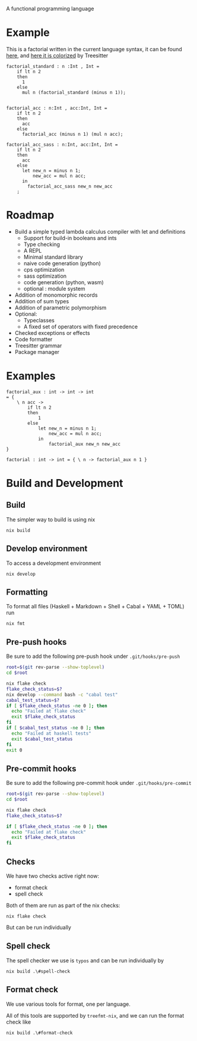A functional programming language

# Example

This is a factorial written in the current language syntax, it can be found
[here](test/Examples/factorial.oct), and [here it is colorized](index.html) by
Treesitter

```
factorial_standard : n :Int , Int =
    if lt n 2
    then
      1
    else
      mul n (factorial_standard (minus n 1));


factorial_acc : n:Int , acc:Int, Int =
    if lt n 2
    then
      acc
    else
      factorial_acc (minus n 1) (mul n acc);

factorial_acc_sass : n:Int, acc:Int, Int =
    if lt n 2
    then
      acc
    else
      let new_n = minus n 1;
          new_acc = mul n acc;
      in
        factorial_acc_sass new_n new_acc
    ;
```

# Roadmap

- Build a simple typed lambda calculus compiler with let and definitions
  - Support for build-in booleans and ints
  - Type checking
  - A REPL
  - Minimal standard library
  - naive code generation (python)
  - cps optimization
  - sass optimization
  - code generation (python, wasm)
  - optional : module system
- Addition of monomorphic records
- Addition of sum types
- Addition of parametric polymorphism
- Optional:
  - Typeclasses
  - A fixed set of operators with fixed precedence
- Checked exceptions or effects
- Code formatter
- Treesitter grammar
- Package manager

# Examples

```
factorial_aux : int -> int -> int
= {
    \ n acc ->
        if lt n 2
        then
            1
        else
            let new_n = minus n 1;
                new_acc = mul n acc;
            in
                factorial_aux new_n new_acc
}

factorial : int -> int = { \ n -> factorial_aux n 1 }
```

# Build and Development

## Build

The simpler way to build is using nix

```
nix build
```

## Develop environment

To access a development environment

```
nix develop
```

## Formatting

To format all files (Haskell + Markdown + Shell + Cabal + YAML + TOML) run

```
nix fmt
```

## Pre-push hooks

Be sure to add the following pre-push hook under `.git/hooks/pre-push`

```bash
root=$(git rev-parse --show-toplevel)
cd $root

nix flake check
flake_check_status=$?
nix develop --command bash -c "cabal test"
cabal_test_status=$?
if [ $flake_check_status -ne 0 ]; then
  echo "Failed at flake check"
  exit $flake_check_status
fi
if [ $cabal_test_status -ne 0 ]; then
  echo "Failed at haskell tests"
  exit $cabal_test_status
fi
exit 0
```

## Pre-commit hooks

Be sure to add the following pre-commit hook under `.git/hooks/pre-commit`

```bash
root=$(git rev-parse --show-toplevel)
cd $root

nix flake check
flake_check_status=$?

if [ $flake_check_status -ne 0 ]; then
  echo "Failed at flake check"
  exit $flake_check_status
fi
```

## Checks

We have two checks active right now:

- format check
- spell check

Both of them are run as part of the nix checks:

```
nix flake check
```

But can be run individually

## Spell check

The spell checker we use is `typos` and can be run individually by

```
nix build .\#spell-check
```

## Format check

We use various tools for format, one per language.

All of this tools are supported by `treefmt-nix`, and we can run the format
check like

```
nix build .\#format-check
```
